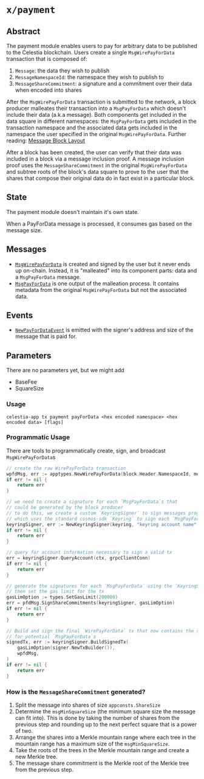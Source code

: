 # `x/payment`

## Abstract

The payment module enables users to pay for arbitrary data to be published to the Celestia blockchain. Users create a single `MsgWirePayForData` transaction that is composed of:

1. `Message`: the data they wish to publish
2. `MessageNamespaceId`: the namespace they wish to publish to
3. `MessageShareCommitment`: a signature and a commitment over their data when encoded into shares

After the `MsgWirePayForData` transaction is submitted to the network, a block producer malleates their transaction into a `MsgPayForData` which doesn't include their data (a.k.a message). Both components get included in the data square in different namespaces: the `MsgPayForData` gets included in the transaction namespace and the associated data gets included in the namespace the user specified in the original `MsgWirePayForData`. Further reading: [Message Block Layout](https://github.com/celestiaorg/celestia-specs/blob/master/src/rationale/message_block_layout.md)

After a block has been created, the user can verify that their data was included in a block via a message inclusion proof. A message inclusion proof uses the `MessageShareCommitment` in the original `MsgWirePayForData` and subtree roots of the block's data square to prove to the user that the shares that compose their original data do in fact exist in a particular block.

## State

The payment module doesn't maintain it's own state.

When a PayForData message is processed, it consumes gas based on the message size.

## Messages

- [`MsgWirePayForData`](https://github.com/celestiaorg/celestia-app/blob/b4c8ebdf35db200a9b99d295a13de01110802af4/x/payment/types/tx.pb.go#L32-L40) is created and signed by the user but it never ends up on-chain. Instead, it is "malleated" into its component parts: data and a `MsgPayForData` message.
- [`MsgPayForData`](https://github.com/celestiaorg/celestia-app/blob/b4c8ebdf35db200a9b99d295a13de01110802af4/x/payment/types/tx.pb.go#L208-L216) is one output of the malleation process. It contains metadata from the original `MsgWirePayForData` but not the associated data.

## Events

- [`NewPayForDataEvent`](https://github.com/celestiaorg/celestia-app/pull/213/files#diff-1ce55bda42cf160deca2e5ea1f4382b65f3b689c7e00c88085d7ce219e77303dR17-R21) is emitted with the signer's address and size of the message that is paid for.

## Parameters

There are no parameters yet, but we might add

- BaseFee
- SquareSize

### Usage

```shell
celestia-app tx payment payForData <hex encoded namespace> <hex encoded data> [flags]
```

### Programmatic Usage

There are tools to programmatically create, sign, and broadcast `MsgWirePayForData`s

```go
// create the raw WirePayForData transaction
wpfdMsg, err := apptypes.NewWirePayForData(block.Header.NamespaceId, message, 16, 32, 64, 128)
if err != nil {
    return err
}

// we need to create a signature for each `MsgPayForData`s that
// could be generated by the block producer
// to do this, we create a custom `KeyringSigner` to sign messages programmatically
// which uses the standard cosmos-sdk `Keyring` to sign each `MsgPayForData`
keyringSigner, err := NewKeyringSigner(keyring, "keyring account name", "chain-id-1")
if err != nil {
    return err
}

// query for account information necessary to sign a valid tx
err = keyringSigner.QueryAccount(ctx, grpcClientConn)
if err != nil {
    return err
}

// generate the signatures for each `MsgPayForData` using the `KeyringSigner`,
// then set the gas limit for the tx
gasLimOption := types.SetGasLimit(200000)
err = pfdMsg.SignShareCommitments(keyringSigner, gasLimOption)
if err != nil {
    return err
}

// Build and sign the final `WirePayForData` tx that now contains the signatures
// for potential `MsgPayForData`s
signedTx, err := keyringSigner.BuildSignedTx(
    gasLimOption(signer.NewTxBuilder()),
    wpfdMsg,
)
if err != nil {
    return err
}
```

<!-- markdownlint-enable MD010 -->

### How is the `MessageShareCommitment` generated?

1. Split the message into shares of size `appconsts.ShareSize`
1. Determine the `msgMinSquareSize` (the minimum square size the message can fit into). This is done by taking the number of shares from the previous step and rounding up to the next perfect square that is a power of two.
1. Arrange the shares into a Merkle mountain range where each tree in the mountain range has a maximum size of the `msgMinSquareSize`.
1. Take the roots of the trees in the Merkle mountain range and create a new Merkle tree.
1. The message share commitment is the Merkle root of the Merkle tree from the previous step.
